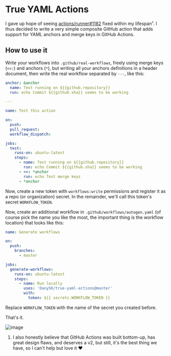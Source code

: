 # True YAML Actions

I gave up hope of seeing [actions/runner#1182](https://github.com/actions/runner/issues/1182) fixed within my lifespan¹.
I thus decided to write a very simple composite GitHub action that adds support for YAML anchors and merge keys in GitHub Actions.

## How to use it

Write your workflows into `.github/real-workflows`,
freely using merge keys (`<<:`) and anchors (`*`),
but writing all your anchors definitions in a header document,
then write the real workflow separated by `---`, like this:

```yaml
anchor: &anchor
  name: Test running on ${{github.repository}}
  run: echo Commit ${{github.sha}} seems to be working

---

name: Test this action

on:
  push:
  pull_request:
  workflow_dispatch:

jobs:
  test:
    runs-on: ubuntu-latest
    steps:
      - name: Test running on ${{github.repository}}
        run: echo Commit ${{github.sha}} seems to be working
      - <<: *anchor
        run: echo Test merge keys
      - *anchor
```

Now, create a new token with `workflows:write` permissions and register it as a repo (or organization) secret.
In the remainder, we'll call this token's secret `WORKFLOW_TOKEN`.

Now, create an additional workflow in `.github/workflows/autogen.yaml`
(of course pick the name you like the most, the important thing is the workflow location)
that looks like this:

```yaml
name: Generate workflows

on:
  push:
    branches:
      - master

jobs:
  generate-workflows:
    runs-on: ubuntu-latest
    steps:
      - name: Run locally
        uses: 'DanySK/true-yaml-actions@master'
        with:
          token: ${{ secrets.WORKFLOW_TOKEN }}

```

Replace `WORKFLOW_TOKEN` with the name of the secret you created before.

That's it.

![image](https://github.com/DanySK/true-yaml-actions/assets/1991673/ed6631c0-22a7-41bf-bff3-603aa7dfc434)


1. I also honestly believe that GitHub Actions was built bottom-up, has great design flaws, and deserves a v2, but still, it's the best thing we have, so I can't help but love it ❤️
